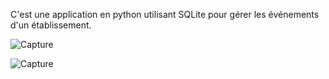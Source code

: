 C'est une application en python utilisant SQLite pour gérer les événements d'un établissement.


![Capture](https://user-images.githubusercontent.com/73532355/147504564-5151f958-1f75-4298-b9de-5f62ef257c69.JPG)

![Capture](https://user-images.githubusercontent.com/73532355/147504822-85550c2a-5010-4f51-a15c-9d3c528c0ac5.JPG)
